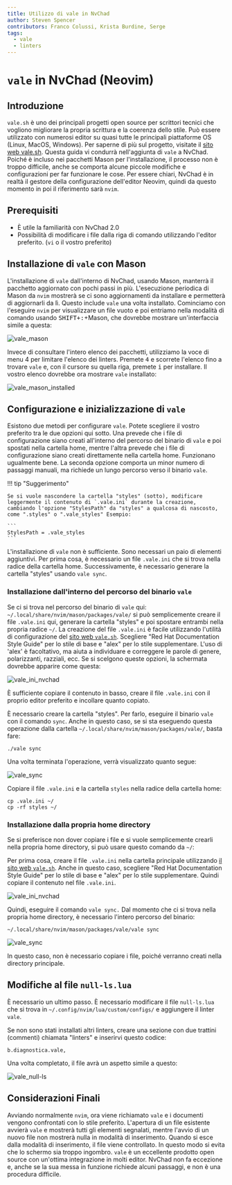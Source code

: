 ```yaml
---
title: Utilizzo di vale in NvChad
author: Steven Spencer
contributors: Franco Colussi, Krista Burdine, Serge
tags:
  - vale
  - linters
---
```


# `vale` in NvChad (Neovim)

## Introduzione

`vale.sh` è uno dei principali progetti open source per scrittori tecnici che vogliono migliorare la propria scrittura e la coerenza dello stile. Può essere utilizzato con numerosi editor su quasi tutte le principali piattaforme OS (Linux, MacOS, Windows). Per saperne di più sul progetto, visitate il [sito web vale.sh](https://vale.sh/). Questa guida vi condurrà nell'aggiunta di `vale` a NvChad. Poiché è incluso nei pacchetti Mason per l'installazione, il processo non è troppo difficile, anche se comporta alcune piccole modifiche e configurazioni per far funzionare le cose. Per essere chiari, NvChad è in realtà il gestore della configurazione dell'editor Neovim, quindi da questo momento in poi il riferimento sarà `nvim`.

## Prerequisiti

* È utile la familiarità con NvChad 2.0
* Possibilità di modificare i file dalla riga di comando utilizzando l'editor preferito. (`vi` o il vostro preferito)

## Installazione di `vale` con Mason

L'installazione di `vale` dall'interno di NvChad, usando Mason, manterrà il pacchetto aggiornato con pochi passi in più. L'esecuzione periodica di Mason da `nvim` mostrerà se ci sono aggiornamenti da installare e permetterà di aggiornarli da lì. Questo include `vale` una volta installato. Cominciamo con l'eseguire `nvim` per visualizzare un file vuoto e poi entriamo nella modalità di comando usando <kbd>SHIFT+</kbd><kbd>:</kbd>+Mason, che dovrebbe mostrare un'interfaccia simile a questa:

![vale_mason](images/vale_mason.png)

Invece di consultare l'intero elenco dei pacchetti, utilizziamo la voce di menu 4 per limitare l'elenco dei linters. Premete <kbd>4</kbd> e scorrete l'elenco fino a trovare `vale` e, con il cursore su quella riga, premete <kbd>i</kbd> per installare. Il vostro elenco dovrebbe ora mostrare `vale` installato:

![vale_mason_installed](images/vale_mason_installed.png)

## Configurazione e inizializzazione di `vale`

Esistono due metodi per configurare `vale`. Potete scegliere il vostro preferito tra le due opzioni qui sotto. Una prevede che i file di configurazione siano creati all'interno del percorso del binario di `vale` e poi spostati nella cartella home, mentre l'altra prevede che i file di configurazione siano creati direttamente nella cartella home. Funzionano ugualmente bene. La seconda opzione comporta un minor numero di passaggi manuali, ma richiede un lungo percorso verso il binario `vale`.

!!! tip "Suggerimento"

    Se si vuole nascondere la cartella "styles" (sotto), modificare leggermente il contenuto di `.vale.ini` durante la creazione, cambiando l'opzione "StylesPath" da "styles" a qualcosa di nascosto, come ".styles" o ".vale_styles" Esempio:

    ```
    StylesPath = .vale_styles
    ```

L'installazione di `vale` non è sufficiente. Sono necessari un paio di elementi aggiuntivi. Per prima cosa, è necessario un file `.vale.ini` che si trova nella radice della cartella home. Successivamente, è necessario generare la cartella "styles" usando `vale sync`.

### Installazione dall'interno del percorso del binario `vale`

Se ci si trova nel percorso del binario di `vale` qui: `~/.local/share/nvim/mason/packages/vale/` si può semplicemente creare il file `.vale.ini` qui, generare la cartella "styles" e poi spostare entrambi nella propria radice `~/`. La creazione del file `.vale.ini` è facile utilizzando l'utilità di configurazione del [sito web `vale.sh`](https://vale.sh/generator). Scegliere "Red Hat Documentation Style Guide" per lo stile di base e "alex" per lo stile supplementare. L'uso di 'alex' è facoltativo, ma aiuta a individuare e correggere le parole di genere, polarizzanti, razziali, ecc. Se si scelgono queste opzioni, la schermata dovrebbe apparire come questa:

![vale_ini_nvchad](images/vale_ini_nvchad.png)

È sufficiente copiare il contenuto in basso, creare il file `.vale.ini` con il proprio editor preferito e incollare quanto copiato.

È necessario creare la cartella "styles". Per farlo, eseguire il binario `vale` con il comando `sync`. Anche in questo caso, se si sta eseguendo questa operazione dalla cartella `~/.local/share/nvim/mason/packages/vale/`, basta fare:

```
./vale sync
```

Una volta terminata l'operazione, verrà visualizzato quanto segue:

![vale_sync](images/vale_sync.png)

Copiare il file `.vale.ini` e la cartella `styles` nella radice della cartella home:

```
cp .vale.ini ~/
cp -rf styles ~/
```

### Installazione dalla propria home directory

Se si preferisce non dover copiare i file e si vuole semplicemente crearli nella propria home directory, si può usare questo comando da `~/`:

Per prima cosa, creare il file `.vale.ini` nella cartella principale utilizzando [il sito web `vale.sh`](https://vale.sh/generator). Anche in questo caso, scegliere "Red Hat Documentation Style Guide" per lo stile di base e "alex" per lo stile supplementare. Quindi copiare il contenuto nel file `.vale.ini`.

![vale_ini_nvchad](images/vale_ini_nvchad.png)

Quindi, eseguire il comando `vale sync.`  Dal momento che ci si trova nella propria home directory, è necessario l'intero percorso del binario:

```
~/.local/share/nvim/mason/packages/vale/vale sync
```

![vale_sync](images/vale_sync.png)

In questo caso, non è necessario copiare i file, poiché verranno creati nella directory principale.


## Modifiche al file `null-ls.lua`

È necessario un ultimo passo. È necessario modificare il file `null-ls.lua` che si trova in `~/.config/nvim/lua/custom/configs/` e aggiungere il linter `vale`.

Se non sono stati installati altri linters, creare una sezione con due trattini (commenti) chiamata "linters" e inserirvi questo codice:

```
b.diagnostica.vale,
```

Una volta completato, il file avrà un aspetto simile a questo:

![vale_null-ls](images/vale_null-ls.png)

## Considerazioni Finali

Avviando normalmente `nvim`, ora viene richiamato `vale` e i documenti vengono confrontati con lo stile preferito. L'apertura di un file esistente avvierà `vale` e mostrerà tutti gli elementi segnalati, mentre l'avvio di un nuovo file non mostrerà nulla in modalità di inserimento. Quando si esce dalla modalità di inserimento, il file viene controllato. In questo modo si evita che lo schermo sia troppo ingombro. `vale` è un eccellente prodotto open source con un'ottima integrazione in molti editor. NvChad non fa eccezione e, anche se la sua messa in funzione richiede alcuni passaggi, e non è una procedura difficile.
